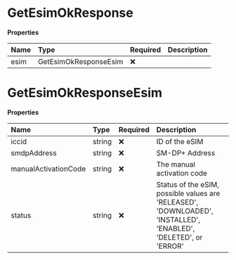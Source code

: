 # GetEsimOkResponse

**Properties**

| Name | Type                  | Required | Description |
| :--- | :-------------------- | :------- | :---------- |
| esim | GetEsimOkResponseEsim | ❌       |             |

# GetEsimOkResponseEsim

**Properties**

| Name                 | Type   | Required | Description                                                                                                     |
| :------------------- | :----- | :------- | :-------------------------------------------------------------------------------------------------------------- |
| iccid                | string | ❌       | ID of the eSIM                                                                                                  |
| smdpAddress          | string | ❌       | SM-DP+ Address                                                                                                  |
| manualActivationCode | string | ❌       | The manual activation code                                                                                      |
| status               | string | ❌       | Status of the eSIM, possible values are 'RELEASED', 'DOWNLOADED', 'INSTALLED', 'ENABLED', 'DELETED', or 'ERROR' |
